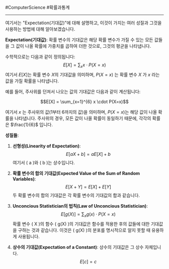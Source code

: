 #ComputerScience #확률과통계 

---
여기서는 "Expectation(기대값)"에 대해 설명하고, 이것이 가지는 여러 성질과 그것을 사용하는 방법에 대해 알아보겠습니다.

**Expectation(기대값)**:
확률 변수의 기대값은 해당 확률 변수가 가질 수 있는 모든 값들을 그 값이 나올 확률에 가중치를 곱하여 더한 것으로, 그것의 평균을 나타냅니다.

수학적으로는 다음과 같이 정의됩니다:
$$E[X] = \sum_{x} x \cdot P(X=x)$$
여기서 $E[X]$는 확률 변수 $X$의 기대값을 의미하며, $P(X=x)$ 는 확률 변수  $X$ 가 $x$ 라는 값을 가질 확률을 나타냅니다.

예를 들어, 주사위를 던져서 나오는 값의 기대값은 다음과 같이 계산됩니다:

$$E[X] = \sum_{x=1}^{6} x \cdot P(X=x)$$

여기서  $x$ 는 주사위의 값(1부터 6까지의 값)을 의미하며, $P(X=x)$는 해당 값이 나올 확률을 나타냅니다. 주사위의 경우, 모든 값이 나올 확률이 동일하기 때문에, 각각의 확률은  $\frac{1}{6}$ 입니다.

**성질들**:

1. **선형성(Linearity of Expectation)**:
$$E[aX + b] = aE[X] + b$$
	여기서 \( a \)와 \( b \)는 상수입니다.

2. **확률 변수의 합의 기대값(Expected Value of the Sum of Random Variables)**:
	$$E[X+Y] = E[X] + E[Y]$$
	두 확률 변수의 합의 기대값은 각 확률 변수의 기대값의 합과 같습니다.

3. **Unconcious Statistician의 법칙(Law of Unconcious Statistician)**:
	$$E[g(X)] = \sum_{x} g(x) \cdot P(X=x)$$
	확률 변수 \( X \)의 함수 \( g(X) \)의 기대값은 함수를 적용한 후의 값들에 대한 기대값을 구하는 것과 같습니다. 이것은 \( g(X) \)의 분포를 명시적으로 알지 못할 때 유용하게 사용됩니다.

1. **상수의 기대값(Expectation of a Constant)**:
	상수의 기대값은 그 상수 자체입니다.$$E[c] = c $$ 